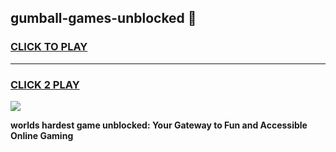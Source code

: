 
## gumball-games-unblocked 👋
<h3>
<a href="https://premium.freeplayer.one?title=gumball-games-unblocked&ref=14F">CLICK TO PLAY</a></h3>
<hr>

<h3>
<a href="https://premium.freeplayer.one?title=gumball-games-unblocked&ref=14F">CLICK 2 PLAY</a>
  
</h3>

<a href="https://premium.freeplayer.one?title=gumball-games-unblocked&ref=12F/"><img src="https://clearcache.store/games.png"></a>


**worlds hardest game unblocked: Your Gateway to Fun and Accessible Online Gaming**
